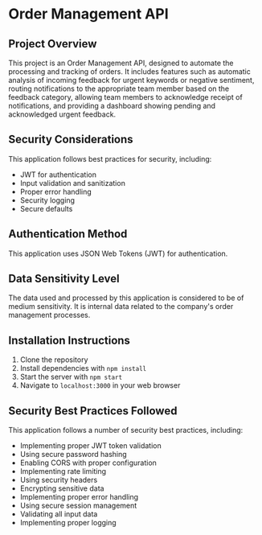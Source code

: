 # Order Management API

## Project Overview
This project is an Order Management API, designed to automate the processing and tracking of orders. It includes features such as automatic analysis of incoming feedback for urgent keywords or negative sentiment, routing notifications to the appropriate team member based on the feedback category, allowing team members to acknowledge receipt of notifications, and providing a dashboard showing pending and acknowledged urgent feedback.

## Security Considerations
This application follows best practices for security, including:
- JWT for authentication
- Input validation and sanitization
- Proper error handling
- Security logging
- Secure defaults

## Authentication Method
This application uses JSON Web Tokens (JWT) for authentication.

## Data Sensitivity Level
The data used and processed by this application is considered to be of medium sensitivity. It is internal data related to the company's order management processes.

## Installation Instructions
1. Clone the repository
2. Install dependencies with `npm install`
3. Start the server with `npm start`
4. Navigate to `localhost:3000` in your web browser

## Security Best Practices Followed
This application follows a number of security best practices, including:
- Implementing proper JWT token validation
- Using secure password hashing
- Enabling CORS with proper configuration
- Implementing rate limiting
- Using security headers
- Encrypting sensitive data
- Implementing proper error handling
- Using secure session management
- Validating all input data
- Implementing proper logging